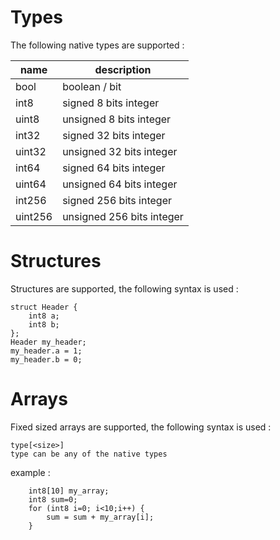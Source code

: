 # Types

The following native types are supported :

| name		| description              | 
|-----------|--------------------------|
| bool		| boolean / bit	           |
| int8		| signed 8 bits integer    |
| uint8		| unsigned 8 bits integer  |
| int32		| signed 32 bits integer   |
| uint32	| unsigned 32 bits integer |
| int64		| signed 64 bits integer   |
| uint64	| unsigned 64 bits integer |
| int256	| signed 256 bits integer  |
| uint256	| unsigned 256 bits integer|

# Structures

Structures are supported, the following syntax is used :
```
struct Header {
	int8 a;
	int8 b;
};
Header my_header;
my_header.a = 1;
my_header.b = 0;
```

# Arrays

Fixed sized arrays are supported, the following syntax is used :
```
type[<size>]
type can be any of the native types
```

example :
```
	int8[10] my_array;
	int8 sum=0;
	for (int8 i=0; i<10;i++) {
		sum = sum + my_array[i];
	}
```

